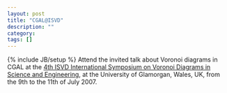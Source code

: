 ```yaml
---
layout: post
title: "CGAL@ISVD"
description: ""
category: 
tags: []
---
```

{% include JB/setup %}
Attend the invited talk about Voronoi diagrams in CGAL at the <a href="http://www.comp.glam.ac.uk/GIS/ISVD07/">4th ISVD International Symposium on Voronoi Diagrams in Science and Engineering</a>, at the University of Glamorgan, Wales, UK, from the 9th to the 11th of July 2007.
